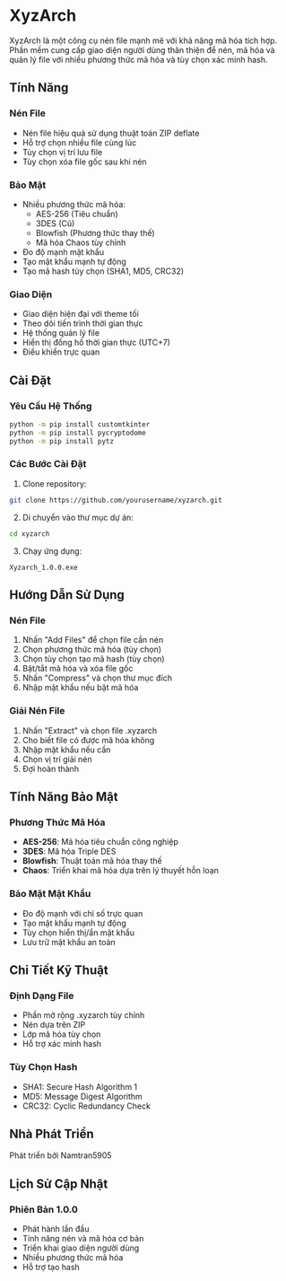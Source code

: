 # XyzArch

XyzArch là một công cụ nén file mạnh mẽ với khả năng mã hóa tích hợp. Phần mềm cung cấp giao diện người dùng thân thiện để nén, mã hóa và quản lý file với nhiều phương thức mã hóa và tùy chọn xác minh hash.

## Tính Năng

### Nén File
- Nén file hiệu quả sử dụng thuật toán ZIP deflate
- Hỗ trợ chọn nhiều file cùng lúc
- Tùy chọn vị trí lưu file
- Tùy chọn xóa file gốc sau khi nén

### Bảo Mật
- Nhiều phương thức mã hóa:
  - AES-256 (Tiêu chuẩn)
  - 3DES (Cũ)
  - Blowfish (Phương thức thay thế)
  - Mã hóa Chaos tùy chỉnh
- Đo độ mạnh mật khẩu
- Tạo mật khẩu mạnh tự động
- Tạo mã hash tùy chọn (SHA1, MD5, CRC32)

### Giao Diện
- Giao diện hiện đại với theme tối
- Theo dõi tiến trình thời gian thực
- Hệ thống quản lý file
- Hiển thị đồng hồ thời gian thực (UTC+7)
- Điều khiển trực quan

## Cài Đặt

### Yêu Cầu Hệ Thống
```bash
python -m pip install customtkinter
python -m pip install pycryptodome
python -m pip install pytz
```

### Các Bước Cài Đặt
1. Clone repository:
```bash
git clone https://github.com/yourusername/xyzarch.git
```

2. Di chuyển vào thư mục dự án:
```bash
cd xyzarch
```

3. Chạy ứng dụng:
```
Xyzarch_1.0.0.exe
```

## Hướng Dẫn Sử Dụng

### Nén File
1. Nhấn "Add Files" để chọn file cần nén
2. Chọn phương thức mã hóa (tùy chọn)
3. Chọn tùy chọn tạo mã hash (tùy chọn)
4. Bật/tắt mã hóa và xóa file gốc
5. Nhấn "Compress" và chọn thư mục đích
6. Nhập mật khẩu nếu bật mã hóa

### Giải Nén File
1. Nhấn "Extract" và chọn file .xyzarch
2. Cho biết file có được mã hóa không
3. Nhập mật khẩu nếu cần
4. Chọn vị trí giải nén
5. Đợi hoàn thành

## Tính Năng Bảo Mật

### Phương Thức Mã Hóa
- **AES-256**: Mã hóa tiêu chuẩn công nghiệp
- **3DES**: Mã hóa Triple DES
- **Blowfish**: Thuật toán mã hóa thay thế
- **Chaos**: Triển khai mã hóa dựa trên lý thuyết hỗn loạn

### Bảo Mật Mật Khẩu
- Đo độ mạnh với chỉ số trực quan
- Tạo mật khẩu mạnh tự động
- Tùy chọn hiển thị/ẩn mật khẩu
- Lưu trữ mật khẩu an toàn

## Chi Tiết Kỹ Thuật

### Định Dạng File
- Phần mở rộng .xyzarch tùy chỉnh
- Nén dựa trên ZIP
- Lớp mã hóa tùy chọn
- Hỗ trợ xác minh hash

### Tùy Chọn Hash
- SHA1: Secure Hash Algorithm 1
- MD5: Message Digest Algorithm
- CRC32: Cyclic Redundancy Check

## Nhà Phát Triển
Phát triển bởi Namtran5905

## Lịch Sử Cập Nhật
### Phiên Bản 1.0.0
- Phát hành lần đầu
- Tính năng nén và mã hóa cơ bản
- Triển khai giao diện người dùng
- Nhiều phương thức mã hóa
- Hỗ trợ tạo hash
